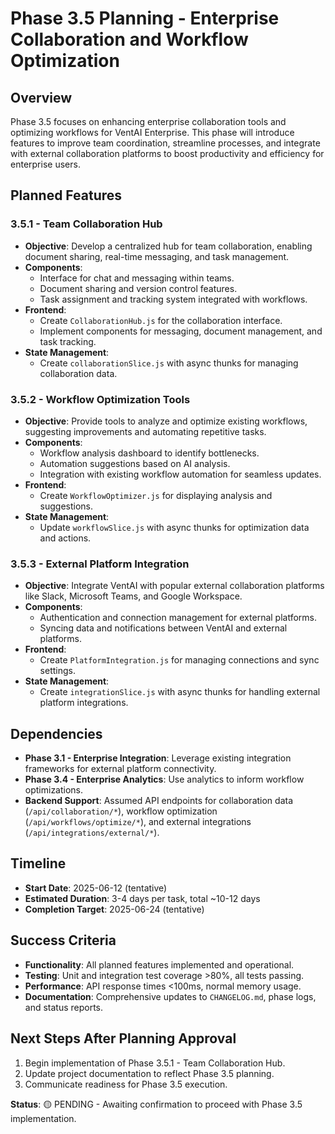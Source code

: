 # Phase 3.5 Planning - Enterprise Collaboration and Workflow Optimization

## Overview
Phase 3.5 focuses on enhancing enterprise collaboration tools and optimizing workflows for VentAI Enterprise. This phase will introduce features to improve team coordination, streamline processes, and integrate with external collaboration platforms to boost productivity and efficiency for enterprise users.

## Planned Features

### 3.5.1 - Team Collaboration Hub
- **Objective**: Develop a centralized hub for team collaboration, enabling document sharing, real-time messaging, and task management.
- **Components**:
  - Interface for chat and messaging within teams.
  - Document sharing and version control features.
  - Task assignment and tracking system integrated with workflows.
- **Frontend**:
  - Create `CollaborationHub.js` for the collaboration interface.
  - Implement components for messaging, document management, and task tracking.
- **State Management**:
  - Create `collaborationSlice.js` with async thunks for managing collaboration data.

### 3.5.2 - Workflow Optimization Tools
- **Objective**: Provide tools to analyze and optimize existing workflows, suggesting improvements and automating repetitive tasks.
- **Components**:
  - Workflow analysis dashboard to identify bottlenecks.
  - Automation suggestions based on AI analysis.
  - Integration with existing workflow automation for seamless updates.
- **Frontend**:
  - Create `WorkflowOptimizer.js` for displaying analysis and suggestions.
- **State Management**:
  - Update `workflowSlice.js` with async thunks for optimization data and actions.

### 3.5.3 - External Platform Integration
- **Objective**: Integrate VentAI with popular external collaboration platforms like Slack, Microsoft Teams, and Google Workspace.
- **Components**:
  - Authentication and connection management for external platforms.
  - Syncing data and notifications between VentAI and external platforms.
- **Frontend**:
  - Create `PlatformIntegration.js` for managing connections and sync settings.
- **State Management**:
  - Create `integrationSlice.js` with async thunks for handling external platform integrations.

## Dependencies
- **Phase 3.1 - Enterprise Integration**: Leverage existing integration frameworks for external platform connectivity.
- **Phase 3.4 - Enterprise Analytics**: Use analytics to inform workflow optimizations.
- **Backend Support**: Assumed API endpoints for collaboration data (`/api/collaboration/*`), workflow optimization (`/api/workflows/optimize/*`), and external integrations (`/api/integrations/external/*`).

## Timeline
- **Start Date**: 2025-06-12 (tentative)
- **Estimated Duration**: 3-4 days per task, total ~10-12 days
- **Completion Target**: 2025-06-24 (tentative)

## Success Criteria
- **Functionality**: All planned features implemented and operational.
- **Testing**: Unit and integration test coverage >80%, all tests passing.
- **Performance**: API response times <100ms, normal memory usage.
- **Documentation**: Comprehensive updates to `CHANGELOG.md`, phase logs, and status reports.

## Next Steps After Planning Approval
1. Begin implementation of Phase 3.5.1 - Team Collaboration Hub.
2. Update project documentation to reflect Phase 3.5 planning.
3. Communicate readiness for Phase 3.5 execution.

**Status**: 🟡 PENDING - Awaiting confirmation to proceed with Phase 3.5 implementation.
